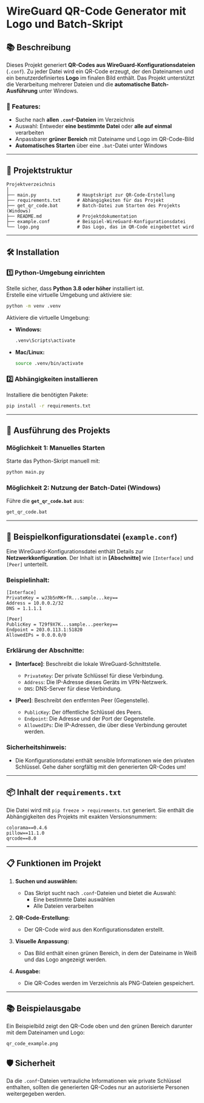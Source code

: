 # WireGuard QR-Code Generator mit Logo und Batch-Skript

## 📚 Beschreibung

Dieses Projekt generiert **QR-Codes aus WireGuard-Konfigurationsdateien** (`.conf`). Zu jeder Datei wird ein QR-Code erzeugt, der den Dateinamen und ein benutzerdefiniertes **Logo** im finalen Bild enthält. Das Projekt unterstützt die Verarbeitung mehrerer Dateien und die **automatische Batch-Ausführung** unter Windows.

### 🔧 Features:
- Suche nach **allen `.conf`-Dateien** im Verzeichnis
- Auswahl: Entweder **eine bestimmte Datei** oder **alle auf einmal** verarbeiten
- Anpassbarer **grüner Bereich** mit Dateiname und Logo im QR-Code-Bild
- **Automatisches Starten** über eine `.bat`-Datei unter Windows

---

## 🔀 Projektstruktur

```
Projektverzeichnis
│
├── main.py               # Hauptskript zur QR-Code-Erstellung
├── requirements.txt      # Abhängigkeiten für das Projekt
├── get_qr_code.bat       # Batch-Datei zum Starten des Projekts (Windows)
├── README.md             # Projektdokumentation
├── example.conf          # Beispiel-WireGuard-Konfigurationsdatei
└── logo.png              # Das Logo, das im QR-Code eingebettet wird
```

---

## 🛠️ Installation

### 1️⃣ Python-Umgebung einrichten
Stelle sicher, dass **Python 3.8 oder höher** installiert ist.  
Erstelle eine virtuelle Umgebung und aktiviere sie:

```bash
python -m venv .venv
```

Aktiviere die virtuelle Umgebung:
- **Windows:**  
  ```bash
  .venv\Scripts\activate
  ```
- **Mac/Linux:**  
  ```bash
  source .venv/bin/activate
  ```

### 2️⃣ Abhängigkeiten installieren
Installiere die benötigten Pakete:

```bash
pip install -r requirements.txt
```

---

## 🏃 **Ausführung des Projekts**

### Möglichkeit 1: Manuelles Starten
Starte das Python-Skript manuell mit:

```bash
python main.py
```

### Möglichkeit 2: Nutzung der Batch-Datei (Windows)
Führe die **`get_qr_code.bat`** aus:

```bash
get_qr_code.bat
```

---

## 📄 **Beispielkonfigurationsdatei (`example.conf`)**

Eine WireGuard-Konfigurationsdatei enthält Details zur **Netzwerkkonfiguration**. Der Inhalt ist in **[Abschnitte]** wie `[Interface]` und `[Peer]` unterteilt.

### Beispielinhalt:
```
[Interface]
PrivateKey = wJ3b5nMK+fR...sample...key==
Address = 10.0.0.2/32
DNS = 1.1.1.1

[Peer]
PublicKey = T29f9X7K...sample...peerkey==
Endpoint = 203.0.113.1:51820
AllowedIPs = 0.0.0.0/0
```

### Erklärung der Abschnitte:
- **[Interface]**: Beschreibt die lokale WireGuard-Schnittstelle.
  - `PrivateKey`: Der private Schlüssel für diese Verbindung.
  - `Address`: Die IP-Adresse dieses Geräts im VPN-Netzwerk.
  - `DNS`: DNS-Server für diese Verbindung.


- **[Peer]**: Beschreibt den entfernten Peer (Gegenstelle).
  - `PublicKey`: Der öffentliche Schlüssel des Peers.
  - `Endpoint`: Die Adresse und der Port der Gegenstelle.
  - `AllowedIPs`: Die IP-Adressen, die über diese Verbindung geroutet werden.

### **Sicherheitshinweis:**
- Die Konfigurationsdatei enthält sensible Informationen wie den privaten Schlüssel. Gehe daher sorgfältig mit den generierten QR-Codes um!

---

## 📦 **Inhalt der `requirements.txt`**

Die Datei wird mit `pip freeze > requirements.txt` generiert. Sie enthält die Abhängigkeiten des Projekts mit exakten Versionsnummern:

```
colorama==0.4.6
pillow==11.1.0
qrcode==8.0
```

---

## 📋 **Funktionen im Projekt**

1. **Suchen und auswählen:**  
   - Das Skript sucht nach `.conf`-Dateien und bietet die Auswahl:
     - Eine bestimmte Datei auswählen
     - Alle Dateien verarbeiten

2. **QR-Code-Erstellung:**  
   - Der QR-Code wird aus den Konfigurationsdaten erstellt.

3. **Visuelle Anpassung:**  
   - Das Bild enthält einen grünen Bereich, in dem der Dateiname in Weiß und das Logo angezeigt werden.

4. **Ausgabe:**  
   - Die QR-Codes werden im Verzeichnis als PNG-Dateien gespeichert.

---

## 📚 **Beispielausgabe**

Ein Beispielbild zeigt den QR-Code oben und den grünen Bereich darunter mit dem Dateinamen und Logo:

```
qr_code_example.png
```



## 🛡️ **Sicherheit**
Da die `.conf`-Dateien vertrauliche Informationen wie private Schlüssel enthalten, sollten die generierten QR-Codes nur an autorisierte Personen weitergegeben werden.

